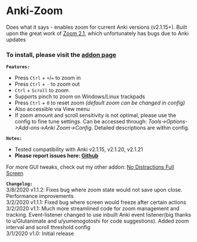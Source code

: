 # Anki-Zoom
Does what it says - enables zoom for current Anki versions (v2.1.15+). Built upon the great work of <a href="https://ankiweb.net/shared/info/1846592880" rel="nofollow">Zoom 2.1</a>, which unfortunately has bugs due to Anki updates

### To install, please visit the <a href="https://ankiweb.net/shared/info/538879081">addon page</a>

<b><code>Features:</code></b>
- Press <code>Ctrl</code> + <code>+</code>/<code>=</code> to zoom in
- Press <code>Ctrl</code> + <code>-</code>  to zoom out
- <code>Ctrl</code>  + <code>Scroll</code>   to zoom
- Supports pinch to zoom on Windows/Linux trackpads
- Press <code>Ctrl</code> + <code>0</code>  to reset zoom <i>(default zoom can be changed in config)</i>
- Also accessible via View menu
- If zoom amount and scroll sensitivity is not optimal, please use the config to fine tune settings. Can be accessed through: <i>Tools-&gt;Options-&gt;Add-ons-&gt;Anki Zoom-&gt;Config</i>. Detailed descriptions are within config.

<b><code>Notes:</code></b>
- Tested compatibility with Anki v2.1.15, v2.1.20, v2.1.21
- <b>Please report issues here: <a href="https://github.com/Quip13/Anki-Zoom/issues" rel="nofollow">Github</a></b>

For more GUI tweaks, check out my other addon: <a href="https://ankiweb.net/shared/info/1049863218" rel="nofollow">No Distractions Full Screen</a>

<b><code>Changelog:</code></b>  
3/8/2020 v1.1.2: Fixes bug where zoom state would not save upon close. Performance improvements  
3/2/2020 v1.1.1: Fixed bug where screen would freeze after certain actions  
3/2/2020 v1.1: Much more streamlined code for zoom management and tracking. Event-listener changed to use inbuilt Anki event   listener(big thanks to u/Glutanimate and u/yumenogotoshi for code suggestions). Added zoom interval and scroll threshold config  
3/1/2020 v1.0: Initial release  
